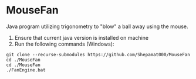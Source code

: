# MouseFan
Java program utilizing trigonometry to "blow" a ball away using the mouse.

1. Ensure that current java  version is installed on machine
3. Run the following commands (Windows):
```
git clone --recurse-submodules https://github.com/Shepamat000/MouseFan
cd ./MouseFan
cd ./MouseFan
./FanEngine.bat

```
